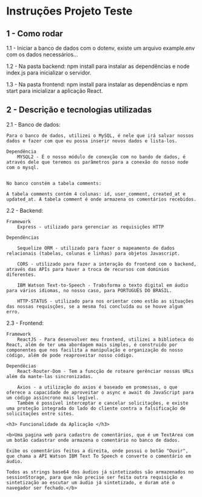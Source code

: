 
<h1> Instruções Projeto Teste</h1>

<h2>1 - Como rodar</h2>
1.1 - Iniciar a banco de dados com o dotenv, existe um arquivo example.env com os dados necessários...

1.2 - Na pasta backend: npm install para instalar as dependências e node index.js para inicializar o servidor.

1.3 - Na pasta frontend: npm install para instalar as dependências e npm start para inicializar a aplicação React.

<h2>2 - Descrição e tecnologias utilizadas</h2>
2.1 - Banco de dados:

    Para o banco de dados, utilizei o MySQL, é nele que irá salvar nossos dados e fazer com que eu possa inserir novos dados e lista-los.
    
    Dependência
        MYSQL2 - É o nosso módulo de conexção com no bando de dados, é através dele que teremos os parâmetros para a conexão do nosso node com o mysql.

    
    No banco constém a tabela comments:

    A tabela comments contém 4 colunas: id, user_comment, created_at e updated_at. A tabela comment é onde armazena os comentários recebidos.


2.2 - Backend:

    Framework
        Express - utilizado para gerenciar as requisições HTTP
    
    Dependências

        Sequelize ORM - utilizado para fazer o mapeamento de dados relacionais (tabelas, colunas e linhas) para objetos Javascript.
        
        CORS - utilizado para fazer a interação do frontend com o backend, através das APIs para haver a troca de recursos com dominios diferentes.

        IBM Watson Text-to-Speech - Trabsforma o texto digital em áudio para vários idiomas, no nosso caso, para PORTUGUÊS DO BRASIL.

        HTTP-STATUS - utilizado para nos orientar como estão as situações das nossas requisções, se a mesma foi concluída ou se houve algum erro.



2.3 - Frontend:
    
    Framework 
        ReactJS - Para desenvolver meu frontend, utilizei a biblioteca do React, além de ter uma abordagem mais simples, é construido por componentes que nos facilita a manipulação e organização do nosso código, além de pode reaproveitar nosso código.

    Dependêcias
        React-Router-Dom - Tem a funcção de roteare gerênciar nossas URLs além da mante-las sincronizadas.
        
        Axios - a utilização do axios é baseado em promessas, o que oferece a capacidade de aproveitar o async e await do JavaScript para um código assíncrono mais legível.
        Também é possível interceptar e cancelar solicitações, e existe uma proteção integrada do lado do cliente contra a falsificação de solicitações entre sites.

    <h3> Funcionalidade da Aplicação </h3>
        
    <b>Uma pagina web para cadastro de comentários, que é um TextArea com um botão cadastrar onde armazena o comentário no banco de dados.

    Exibe os comentários feitos a direita, onde possui o botão "Ouvir", que chama a API Watson IBM Text To Speech e converte o comentário em áudio.

    Todos as strings base64 dos áudios já sintetizados são armazenados no sessionStorage, para que não precise ser feita outra requisição e sintetização ao escutar um áudio já sintetizado, e duram até o navegador ser fechado.</b>